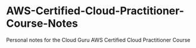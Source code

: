 # AWS-Certified-Cloud-Practitioner-Course-Notes
Personal notes for the Cloud Guru AWS Certified Cloud Practitioner Course
